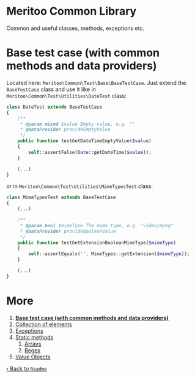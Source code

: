 # Meritoo Common Library

Common and useful classes, methods, exceptions etc.

# Base test case (with common methods and data providers)

Located here: `Meritoo\Common\Test\Base\BaseTestCase`. Just extend the `BaseTestCase` class and use it like in `Meritoo\Common\Test\Utilities\DateTest` class:

```php
class DateTest extends BaseTestCase
{
    /**
     * @param mixed $value Empty value, e.g. ""
     * @dataProvider provideEmptyValue
     */
    public function testGetDateTimeEmptyValue($value)
    {
        self::assertFalse(Date::getDateTime($value));
    }

	(...)
}
```

or in `Meritoo\Common\Test\Utilities\MimeTypesTest` class:

```php
class MimeTypesTest extends BaseTestCase
{
	(...)

    /**
     * @param bool $mimeType The mime type, e.g. "video/mpeg"
     * @dataProvider provideBooleanValue
     */
    public function testGetExtensionBooleanMimeType($mimeType)
    {
        self::assertEquals('', MimeTypes::getExtension($mimeType));
    }

	(...)
}
```

# More

1. [**Base test case (with common methods and data providers)**](Base-test-case.md)
2. [Collection of elements](Collection-of-elements.md)
3. [Exceptions](Exceptions.md)
4. [Static methods](Static-methods.md)
   1. [Arrays](Static-methods/Arrays.md)
   2. [Regex](Static-methods/Regex.md)
5. [Value Objects](Value-Objects.md)

[&lsaquo; Back to `Readme`](../README.md)

